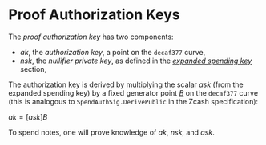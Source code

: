 
# Proof Authorization Keys

The *proof authorization key* has two components:

* $ak$, the *authorization key*, a point on the `decaf377` curve,
* $nsk$, the *nullifier private key*, as defined in the [*expanded spending key*](./expanded_spending_keys.md) section,

The authorization key is derived by multiplying the scalar $ask$ (from the expanded spending key) by a fixed generator point [$B$](../primitives/decaf377/test_vectors.md) on the `decaf377` curve (this is analogous to `SpendAuthSig.DerivePublic` in the Zcash specification):

$ak = [ask]B$

To spend notes, one will prove knowledge of $ak$, $nsk$, and $ask$.
